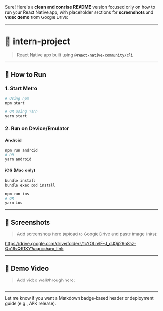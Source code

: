 Sure! Here's a **clean and concise README** version focused only on how to run your React Native app, with placeholder sections for **screenshots** and **video demo** from Google Drive:

---

# 📱 intern-project

> React Native app built using [`@react-native-community/cli`](https://github.com/react-native-community/cli)

---

## 🚀 How to Run

### 1. Start Metro

```sh
# Using npm
npm start

# OR using Yarn
yarn start
```

### 2. Run on Device/Emulator

#### Android

```sh
npm run android
# OR
yarn android
```

#### iOS (Mac only)

```sh
bundle install
bundle exec pod install

npm run ios
# OR
yarn ios
```

---

## 📸 Screenshots

> Add screenshots here (upload to Google Drive and paste image links):


https://drive.google.com/drive/folders/1cYOLnSF-J_dJOjj29n8az-Qo18uQE1XY?usp=share_link


---

## 🎥 Demo Video

> Add video walkthrough here:

```

```

---

Let me know if you want a Markdown badge-based header or deployment guide (e.g., APK release).
